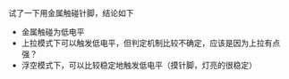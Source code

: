 试了一下用金属触碰针脚，结论如下

- 金属触碰为低电平
- 上拉模式下可以触发低电平，但判定机制比较不确定，应该是因为上拉有点强？
- 浮空模式下，可以比较稳定地触发低电平（摸针脚，灯亮的很稳定）
